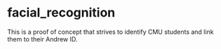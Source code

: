 # facial_recognition
This is a proof of concept that strives to identify CMU students and link them to their Andrew ID.
